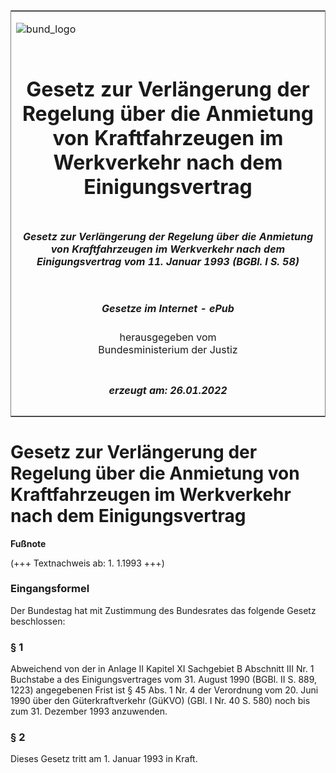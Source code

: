 <span id="DECKBLATT.html"></span>

<table border="0" frame="border" width="100%">

<tr valign="top">

<td align="left">

![bund\_logo](BfJ_2021_Web_de_de.gif)

</td>

<td align="right">

 

</td>

</tr>

<tr align="center" valign="middle">

<td colspan="2">

# Gesetz zur Verlängerung der Regelung über die Anmietung von Kraftfahrzeugen im Werkverkehr nach dem Einigungsvertrag

</td>

</tr>

<tr align="center" valign="middle">

<td colspan="2">

##### Gesetz zur Verlängerung der Regelung über die Anmietung von Kraftfahrzeugen im Werkverkehr nach dem Einigungsvertrag vom 11. Januar 1993 (BGBl. I S. 58)

</td>

</tr>

<tr align="center" valign="middle">

<td colspan="2">

  
  

##### Gesetze im Internet - ePub  
  
herausgegeben vom  
Bundesministerium der Justiz

</td>

</tr>

<tr align="center" valign="bottom">

<td colspan="2">

  
  

##### erzeugt am: 26.01.2022

</td>

</tr>

</table>

<span id="BJNR005800993.html"></span>

# Gesetz zur Verlängerung der Regelung über die Anmietung von Kraftfahrzeugen im Werkverkehr nach dem Einigungsvertrag

<div>

  
**Fußnote**

<div class="jnhtml">

<div>

<div class="jurAbsatz">

(+++ Textnachweis ab: 1. 1.1993 +++)

</div>

</div>

</div>

</div>

<span id="BJNR005800993BJNE000100333.html"></span>

### Eingangsformel  

<div>

<div class="jnhtml">

<div>

<div class="jurAbsatz">

Der Bundestag hat mit Zustimmung des Bundesrates das folgende Gesetz
beschlossen:

</div>

</div>

</div>

</div>

<span id="BJNR005800993BJNE000200333.html"></span>

### § 1  

<div>

<div class="jnhtml">

<div>

<div class="jurAbsatz">

Abweichend von der in Anlage II Kapitel XI Sachgebiet B Abschnitt III
Nr. 1 Buchstabe a des Einigungsvertrages vom 31. August 1990 (BGBl. II
S. 889, 1223) angegebenen Frist ist § 45 Abs. 1 Nr. 4 der Verordnung vom
20. Juni 1990 über den Güterkraftverkehr (GüKVO) (GBl. I Nr. 40 S. 580)
noch bis zum 31. Dezember 1993 anzuwenden.

</div>

</div>

</div>

</div>

<span id="BJNR005800993BJNE000300333.html"></span>

### § 2  

<div>

<div class="jnhtml">

<div>

<div class="jurAbsatz">

Dieses Gesetz tritt am 1. Januar 1993 in Kraft.

</div>

</div>

</div>

</div>
